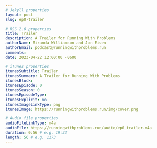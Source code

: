 ```yaml
---
# Jekyll properties
layout: post
slug: ep0-trailer

# RSS 2.0 properties
title: Trailer
description: A Trailer for Running With Problems
authorName: Miranda Williamson and Jon Eisen
authorEmail: podcast@runningwithproblems.run
comments:
date: 2023-04-22 12:00:00 -0600

# iTunes properties
itunesSubtitle: Trailer
itunesSummary: A Trailer for Running With Problems
itunesBlock:
itunesEpisode: 0
itunesSeason: 0
itunesEpisodeType:
itunesExplicit: no
itunesImageLinkType: png
itunesImage: https://runningwithproblems.run/img/cover.png

# Audio file properties
audioFileLinkType: m4a
audioFile: https://runningwithproblems.run/audio/ep0_trailer.m4a
duration: 0:56 # e.g. 19:33
length: 56 # e.g. 1173
---
```


